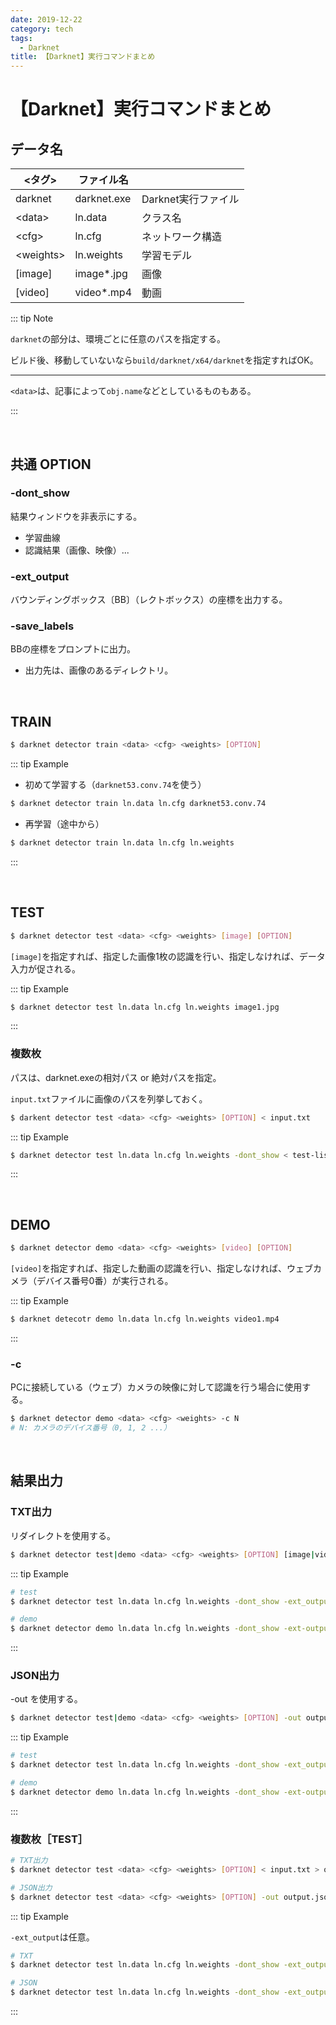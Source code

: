 ```yaml
---
date: 2019-12-22
category: tech
tags:
  - Darknet
title: 【Darknet】実行コマンドまとめ
---
```


# 【Darknet】実行コマンドまとめ

## データ名

| &lt;タグ&gt;    | ファイル名  |                     |
| --------------- | ----------- | ------------------- |
| darknet         | darknet.exe | Darknet実行ファイル |
| &lt;data&gt;    | ln.data     | クラス名            |
| &lt;cfg&gt;     | ln.cfg      | ネットワーク構造    |
| &lt;weights&gt; | ln.weights  | 学習モデル          |
| [image]         | image*.jpg  | 画像                |
| [video]         | video*.mp4  | 動画                |

::: tip Note

`darknet`の部分は、環境ごとに任意のパスを指定する。

ビルド後、移動していないなら`build/darknet/x64/darknet`を指定すればOK。

---

`<data>`は、記事によって`obj.name`などとしているものもある。

:::

<br>

## 共通 OPTION

### <HC/> <Badge text="option" vertical="middle"/> -dont_show

結果ウィンドウを非表示にする。
+ 学習曲線
+ 認識結果（画像、映像）...

### <HC/> <Badge text="option" vertical="middle"/> -ext_output

バウンディングボックス〔BB〕（レクトボックス）の座標を出力する。

### <HC/> <Badge text="option" vertical="middle"/> -save_labels

BBの座標をプロンプトに出力。

+ 出力先は、画像のあるディレクトリ。

<br>

## TRAIN

```sh
$ darknet detector train <data> <cfg> <weights> [OPTION]
```

::: tip Example

+ 初めて学習する（`darknet53.conv.74`を使う）

```sh
$ darknet detector train ln.data ln.cfg darknet53.conv.74
```

+ 再学習（途中から）

```sh
$ darknet detector train ln.data ln.cfg ln.weights
```

:::

<br>

## TEST

```sh
$ darknet detector test <data> <cfg> <weights> [image] [OPTION]
```

`[image]`を指定すれば、指定した画像1枚の認識を行い、指定しなければ、データ入力が促される。

::: tip Example

```sh
$ darknet detector test ln.data ln.cfg ln.weights image1.jpg
```

:::

### <HC/> 複数枚

パスは、darknet.exeの相対パス or 絶対パスを指定。

`input.txt`ファイルに画像のパスを列挙しておく。

```sh
$ darkent detector test <data> <cfg> <weights> [OPTION] < input.txt
```

::: tip Example

```sh
$ darknet detector test ln.data ln.cfg ln.weights -dont_show < test-list.txt
```

:::

<br>

## DEMO

```sh
$ darknet detector demo <data> <cfg> <weights> [video] [OPTION]
```

`[video]`を指定すれば、指定した動画の認識を行い、指定しなければ、ウェブカメラ（デバイス番号0番）が実行される。

::: tip Example

```sh
$ darknet detecotr demo ln.data ln.cfg ln.weights video1.mp4
```

:::

### <HC/> <Badge text="option" vertical="middle"/> -c

PCに接続している（ウェブ）カメラの映像に対して認識を行う場合に使用する。

```sh
$ darknet detector demo <data> <cfg> <weights> -c N
# N: カメラのデバイス番号（0, 1, 2 ...）
```

<br>

## 結果出力

### <HC/> TXT出力

リダイレクトを使用する。

```sh
$ darknet detector test|demo <data> <cfg> <weights> [OPTION] [image|video] > output.txt
```

::: tip Example

```sh
# test
$ darknet detector test ln.data ln.cfg ln.weights -dont_show -ext_output image1.jpg > result.txt

# demo
$ darknet detector demo ln.data ln.cfg ln.weights -dont_show -ext-output video1.mp4 > result.txt
```

:::

### <HC/> JSON出力

<Badge text="option" vertical="middle"/> -out を使用する。

```sh
$ darknet detector test|demo <data> <cfg> <weights> [OPTION] -out output.json [image|video]
```

::: tip Example

```sh
# test
$ darknet detector test ln.data ln.cfg ln.weights -dont_show -ext_output -out result.json image1.jpg 

# demo
$ darknet detector demo ln.data ln.cfg ln.weights -dont_show -ext-output -out result.json video1.mp4
```

:::

### <HC/> 複数枚［TEST］

```sh
# TXT出力
$ darknet detector test <data> <cfg> <weights> [OPTION] < input.txt > output.txt

# JSON出力
$ darknet detector test <data> <cfg> <weights> [OPTION] -out output.json < input.txt
```

::: tip Example

`-ext_output`は任意。

```sh
# TXT
$ darknet detector test ln.data ln.cfg ln.weights -dont_show -ext_output < test-list.txt > result.txt

# JSON
$ darknet detector test ln.data ln.cfg ln.weights -dont_show -ext_output -out result.json < test-list.txt
```

:::
